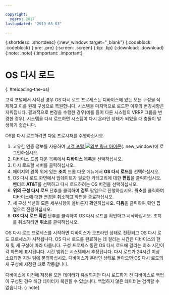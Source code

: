 ```yaml
---

copyright:
  years: 2017
lastupdated: "2019-03-03"

---
```


{:shortdesc: .shortdesc}
{:new_window: target="_blank"}
{:codeblock: .codeblock}
{:pre: .pre}
{:screen: .screen}
{:tip: .tip}
{:download: .download}
{:note: .note}
{:important: .important}

# OS 다시 로드
{: #reloading-the-os}

고객 포털에서 시작된 경우 OS 다시 로드 프로세스는 디바이스에 있는 모든 구성을 삭제하고 이를 원래 구성으로 복원합니다. 시스템을 마지막으로 로드한 이후의 변경사항은 지워집니다. 결과적으로 변경을 수행한 경우(예를 들어 다른 시스템의 VRRP 그룹을 변경한 경우), 시스템을 다시 로드하면 시스템이 다시 온라인 상태가 되었을 때 충돌이 발생하기 쉽습니다.

OS를 다시 로드하려면 다음 프로시저를 수행하십시오.

1. 고유한 인증 정보를 사용하여 [고객 포털 ![외부 링크 아이콘](../../icons/launch-glyph.svg "외부 링크 아이콘")](https://control.softlayer.com/){: new_window}에 로그인하십시오.
2. 디바이스 드롭 다운 목록에서 **디바이스 목록**을 선택하십시오.
3. 다시 로드할 서버를 클릭하십시오.
4. 페이지의 왼쪽 위에 있는 **조치** 드롭 다운 메뉴에서 **OS 다시 로드**를 선택하십시오.
5. OS 다시 로드 화면에서 업데이트가 필요한 카테고리에 대한 **편집**을 클릭하십시오. 벤더로 **AT&T**를 선택하고 다시 로드하려는 OS 버전을 선택하십시오.
6. **위의 구성 다시 로드** 단추를 클릭하여 **검토** 팝업으로 진행하십시오. **취소**를 클릭하여 디바이스에 대한 변경을 취소하고 화면을 종료하십시오.
7. 새 구성 섹션의 모든 세부사항이 올바른지 확인하십시오. **다음**을 클릭하여 확인 팝업으로 진행하십시오.
8. **OS 다시 로드 확인** 단추를 클릭하여 OS 다시 로드를 확인하고 시작하십시오. 조치를 취소하려면 **취소**를 클릭하십시오.

OS 다시 로드 프로세스를 시작하면 디바이스가 오프라인 상태로 전환되고 OS 다시 로드 프로세스가 시작됩니다. OS 다시 로드를 완료하는 데 걸리는 시간은 디바이스의 현재 및 새 구성에 따라 다릅니다. 구성 프로세스 동안 OS 다시 로드에 걸리는 최소 시간이 각 화면에 표시됩니다. 시간 범위는 시스템에서 추정됩니다. 다시 로드가 24시간 이상 소요되면 지원 팀에 문의하십시오. 디바이스가 온라인 상태로 돌아오면 OS 다시 로드의 새 구성에 지정된 대로 작동합니다.

디바이스에 이전에 저장된 모든 데이터가 유실되지만 다시 로드하기 전 디바이스로 백업이 구성된 경우 해당 데이터가 복원될 수 있습니다. 백업하지 않은 데이터는 검색할 수 없습니다.
{: note}
